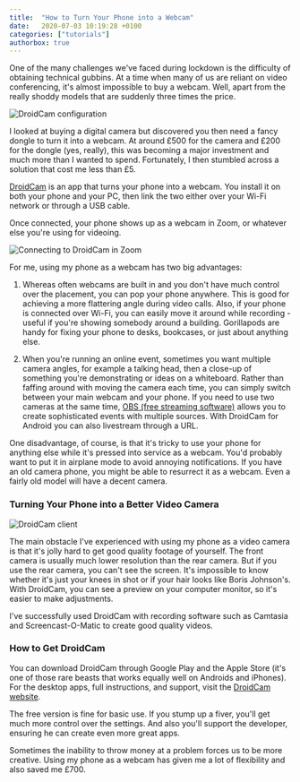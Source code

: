 ```yaml
---
title:  "How to Turn Your Phone into a Webcam"
date:   2020-07-03 10:19:28 +0100
categories: ["tutorials"]
authorbox: true
---
```


One of the many challenges we've faced during lockdown is the difficulty of obtaining technical gubbins. At a time when many of us are reliant on video conferencing, it's almost impossible to buy a webcam. Well, apart from the really shoddy models that are suddenly three times the price.

![DroidCam configuration](/images/droidcam-connect.png)

I looked at buying a digital camera but discovered you then need a fancy dongle to turn it into a webcam. At around £500 for the camera and £200 for the dongle (yes, really), this was becoming a major investment and much more than I wanted to spend. Fortunately, I then stumbled across a solution that cost me less than £5.

[DroidCam](https://www.dev47apps.com/) is an app that turns your phone into a webcam. You install it on both your phone and your PC, then link the two either over your Wi-Fi network or through a USB cable.

Once connected, your phone shows up as a webcam in Zoom, or whatever else you're using for videoing.

![Connecting to DroidCam in Zoom](/images/zoom-settings-2.png)

For me, using my phone as a webcam has two big advantages:

1. Whereas often webcams are built in and you don't have much control over the placement, you can pop your phone anywhere. This is good for achieving a more flattering angle during video calls. Also, if your phone is connected over Wi-Fi, you can easily move it around while recording - useful if you're showing somebody around a building. Gorillapods are handy for fixing your phone to desks, bookcases, or just about anything else.

2. When you're running an online event, sometimes you want multiple camera angles, for example a talking head, then a close-up of something you're demonstrating or ideas on a whiteboard. Rather than faffing around with moving the camera each time, you can simply switch between your main webcam and your phone. If you need to use two cameras at the same time, [OBS (free streaming software)](https://obsproject.com/) allows you to create sophisticated events with multiple sources. With DroidCam for Android you can also livestream through a URL.

One disadvantage, of course, is that it's tricky to use your phone for anything else while it's pressed into service as a webcam. You'd probably want to put it in airplane mode to avoid annoying notifications. If you have an old camera phone, you might be able to resurrect it as a webcam. Even a fairly old model will have a decent camera.

### Turning Your Phone into a Better Video Camera

![DroidCam client](/images/droidcam-client.png)

The main obstacle I've experienced with using my phone as a video camera is that it's jolly hard to get good quality footage of yourself. The front camera is usually much lower resolution than the rear camera. But if you use the rear camera, you can't see the screen. It's impossible to know whether it's just your knees in shot or if your hair looks like Boris Johnson's. With DroidCam, you can see a preview on your computer monitor, so it's easier to make adjustments.

I've successfully used DroidCam with recording software such as Camtasia and Screencast-O-Matic to create good quality videos.

### How to Get DroidCam

You can download DroidCam through Google Play and the Apple Store (it's one of those rare beasts that works equally well on Androids and iPhones). For the desktop apps, full instructions, and support, visit the [DroidCam website](https://www.dev47apps.com/).

The free version is fine for basic use. If you stump up a fiver, you'll get much more control over the settings. And also you'll support the developer, ensuring he can create even more great apps.

Sometimes the inability to throw money at a problem forces us to be more creative. Using my phone as a webcam has given me a lot of flexibility and also saved me £700.